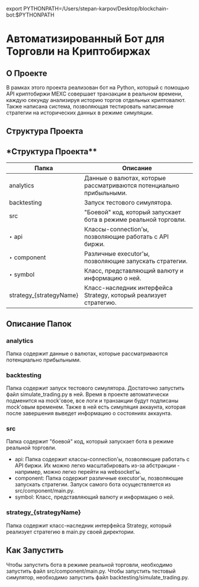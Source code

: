 export PYTHONPATH=/Users/stepan-karpov/Desktop/blockchain-bot:$PYTHONPATH

# **Автоматизированный Бот для Торговли на Криптобиржах**

## **О Проекте**

В рамках этого проекта реализован бот на Python, который с помощью API криптобиржи MEXC совершает транзакции в реальном времени, каждую секунду анализируя историю торгов отдельных криптовалют. Также написана система, позволяющая тестировать написанные стратегии на исторических данных в режиме симуляции.

## **Структура Проекта**

## \*Структура Проекта\*\*

| Папка                    | Описание                                                            |
| ------------------------ | ------------------------------------------------------------------- |
| analytics                | Данные о валютах, которые рассматриваются потенциально прибыльными. |
| backtesting              | Запуск тестового симулятора.                                        |
| src                      | "Боевой" код, который запускает бота в режиме реальной торговли.    |
| ‣ api                    | Классы-connection'ы, позволяющие работать с API биржи.              |
| ‣ component              | Различные executor'ы, позволяющие запускать стратегии.              |
| ‣ symbol                 | Класс, представляющий валюту и информацию о ней.                    |
| strategy\_{strategyName} | Класс-наследник интерфейса Strategy, который реализует стратегию.   |

## **Описание Папок**

### analytics

Папка содержит данные о валютах, которые рассматриваются потенциально прибыльными.

### backtesting

Папка содержит запуск тестового симулятора. Достаточно запустить файл simulate_trading.py в ней. Время в проекте автоматически подменится на mock'овое, все логи и транзакции будут подписаны mock'овым временем. Также в ней есть симуляция аккаунта, которая после завершения выведет информацию о состояниях аккаунта.

### src

Папка содержит "боевой" код, который запускает бота в режиме реальной торговли.

- api: Папка содержит классы-connection'ы, позволяющие работать с API биржи. Их можно легко масштабировать из-за абстракции - например, можно легко перейти на websocket'ы.
- component: Папка содержит различные executor'ы, позволяющие запускать стратегии. Запуск самого бота осуществляется из src/component/main.py.
- symbol: Класс, представляющий валюту и информацию о ней.

### strategy\_{strategyName}

Папка содержит класс-наследник интерфейса Strategy, который реализует стратегию в main.py своей директории.

## **Как Запустить**

Чтобы запустить бота в режиме реальной торговли, необходимо запустить файл src/component/main.py. Чтобы запустить тестовый симулятор, необходимо запустить файл backtesting/simulate_trading.py.
